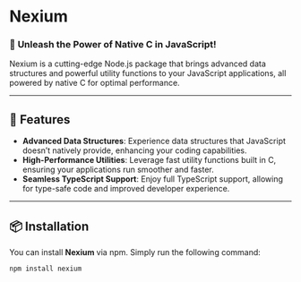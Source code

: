# **Nexium**

### 🌌 **Unleash the Power of Native C in JavaScript!**

Nexium is a cutting-edge Node.js package that brings advanced data structures and powerful utility functions to your JavaScript applications, all powered by native C for optimal performance.

---

## 🚀 **Features**

- **Advanced Data Structures**: Experience data structures that JavaScript doesn’t natively provide, enhancing your coding capabilities.
- **High-Performance Utilities**: Leverage fast utility functions built in C, ensuring your applications run smoother and faster.
- **Seamless TypeScript Support**: Enjoy full TypeScript support, allowing for type-safe code and improved developer experience.

---

## 📦 **Installation**

You can install **Nexium** via npm. Simply run the following command:

```bash
npm install nexium
```
